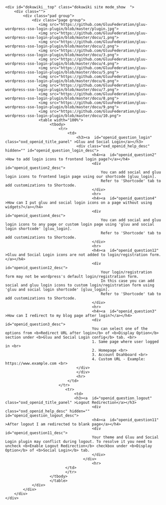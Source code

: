 <html lang="en">
<head>
    <meta charset="UTF-8">
    <title></title>
    <link href="includes/css/oxd_openid_style.css" rel="stylesheet">
</head>
<body>
<div id="dokuwiki__site">

    <div id="dokuwiki__top" class="dokuwiki site mode_show  ">
        <div class="">
            <div class="pad group">
                <div class="page group">
                   <img src="https://github.com/GluuFederation/gluu-wordpress-sso-login-plugin/blob/master/plugin.jpg">
                   <img src="https://github.com/GluuFederation/gluu-wordpress-sso-login-plugin/blob/master/docu/1.png">
                   <img src="https://github.com/GluuFederation/gluu-wordpress-sso-login-plugin/blob/master/docu/2.png">
                   <img src="https://github.com/GluuFederation/gluu-wordpress-sso-login-plugin/blob/master/docu/3.png">
                   <img src="https://github.com/GluuFederation/gluu-wordpress-sso-login-plugin/blob/master/docu/4.png">
                   <img src="https://github.com/GluuFederation/gluu-wordpress-sso-login-plugin/blob/master/docu/5.png">
                   <img src="https://github.com/GluuFederation/gluu-wordpress-sso-login-plugin/blob/master/docu/6.png">
                   <img src="https://github.com/GluuFederation/gluu-wordpress-sso-login-plugin/blob/master/docu/7.png">
                   <img src="https://github.com/GluuFederation/gluu-wordpress-sso-login-plugin/blob/master/docu/8.png">
                   <img src="https://github.com/GluuFederation/gluu-wordpress-sso-login-plugin/blob/master/docu/9.png">
                   <img src="https://github.com/GluuFederation/gluu-wordpress-sso-login-plugin/blob/master/docu/10.png">
                   <table width="100%">
                   		<tbody>
                   			<tr>
                   			    <td>
                   					<h3><a  id="openid_question_login" class="oxd_openid_title_panel" >Gluu and Social Login</a></h3>
                   					<div class="oxd_openid_help_desc" hidden="" id="openid_question_login_desc">
                                           <h4><a  id="openid_question2"  >How to add login icons to frontend login page?</a></h4>
                                           <div   id="openid_question2_desc">
                                               You can add social and gluu login icons to frontend login page using our shortcode [gluu_login].
                                               Refer to 'Shortcode' tab to add customizations to Shortcode.
                                           </div>
                                           <hr>
                                           <h4><a  id="openid_question4"  >How can I put gluu and social login icons on a page without using widgets?</a></h4>
                                           <div  id="openid_question4_desc">
                                               You can add social and gluu login icons to any page or custom login page using 'gluu and social login shortcode' [gluu_login].
                                               Refer to 'Shortcode' tab to add customizations to Shortcode.
                                           </div>
                                           <hr>
                                           <h4><a  id="openid_question12" >Gluu and Social Login icons are not added to login/registration form.</a></h4>
                                           <div  id="openid_question12_desc">
                                               Your login/registration form may not be wordpress's default login/registration form.
                                               In this case you can add social and gluu login icons to custom login/registration form using 'gluu and social login shortcode' [gluu_login].
                                               Refer to 'Shortcode' tab to add customizations to Shortcode.
                                           </div>
                                           <hr>
                                           <h4><a  id="openid_question3"  >How can I redirect to my blog page after login?</a></h4>
                                           <div  id="openid_question3_desc">
                                           You can select one of the options from <b>Redirect URL after login</b> of <b>Display Option</b> section under <b>Gluu and Social Login config</b> tab. <br>
                                           1. Same page where user logged in <br>
                                           2. Homepage <br>
                                           3. Account Dsahboard <br>
                                           4. Custom URL - Example: https://www.example.com <br>
                   					</div>
                   				    </div>
                   					<hr>
                   		        </td>
                   		    </tr>
                               <tr>
                                   <td>
                                   <h3><a  id="openid_question_logout" class="oxd_openid_title_panel" >Logout Redirection</a></h3>
                                           <div class="oxd_openid_help_desc" hidden="" id="openid_question_logout_desc">
                                           <h4><a  id="openid_question11"  >After logout I am redirected to blank page</a></h4>
                                           <div  id="openid_question11_desc">
                                           Your theme and Gluu and Social Login plugin may conflict during logout. To resolve it you need to uncheck <b>Enable Logout Redirection</b> checkbox under <b>Display Option</b> of <b>Social Login</b> tab.
                                           </div>
                                       </div>
                                           <hr>
                               </td>
                               </tr>
                   		</tbody>
                   		</table>
                </div>
            </div>
        </div>
    </div>
</div>
</body>
</html>
